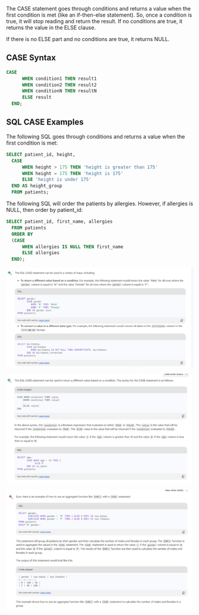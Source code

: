 
The CASE statement goes through conditions and returns a value when the first condition is met (like an if-then-else statement). So, once a condition is true, it will stop reading and return the result. If no conditions are true, it returns the value in the ELSE clause.

If there is no ELSE part and no conditions are true, it returns NULL.

## CASE Syntax

```sql
CASE
      WHEN condition1 THEN result1
      WHEN condition2 THEN result2
      WHEN conditionN THEN resultN
      ELSE result
  END;
```

## SQL CASE Examples

The following SQL goes through conditions and returns a value when the first condition is met:

```sql
SELECT patient_id, height,
  CASE
      WHEN height > 175 THEN 'height is greater than 175'
      WHEN height = 175 THEN 'height is 175'
      ELSE 'height is under 175'
  END AS height_group
  FROM patients;
```


The following SQL will order the patients by allergies. However, if allergies is NULL, then order by patient_id:

```sql
SELECT patient_id, first_name, allergies
  FROM patients
  ORDER BY
  (CASE
      WHEN allergies IS NULL THEN first_name
      ELSE allergies
  END);
```


![](src/Pasted%20image%2020230527154227.png)

![](src/Pasted%20image%2020230527154449.png)



![](src/Pasted%20image%2020230527154637.png)






